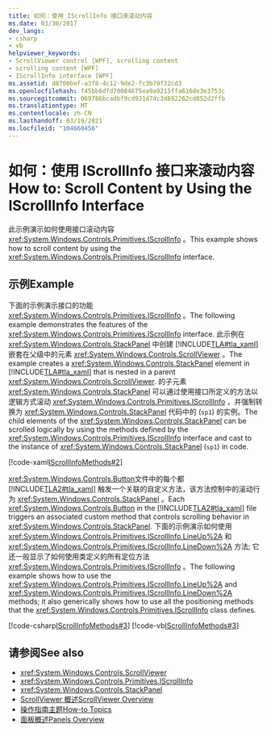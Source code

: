 ```yaml
---
title: 如何：使用 IScrollInfo 接口来滚动内容
ms.date: 03/30/2017
dev_langs:
- csharp
- vb
helpviewer_keywords:
- ScrollViewer control [WPF], scrolling content
- scrolling content [WPF]
- IScrollInfo interface [WPF]
ms.assetid: d8700bef-a3f8-4c12-9de2-fc3b79f32cd3
ms.openlocfilehash: f45bb6dfd70084675ea9a9215ffa616de3e3753c
ms.sourcegitcommit: 069786bcadbf9cd931d7dc3d892262cd852d2ffb
ms.translationtype: MT
ms.contentlocale: zh-CN
ms.lasthandoff: 03/19/2021
ms.locfileid: "104668456"
---
```

# <a name="how-to-scroll-content-by-using-the-iscrollinfo-interface"></a><span data-ttu-id="5f89b-102">如何：使用 IScrollInfo 接口来滚动内容</span><span class="sxs-lookup"><span data-stu-id="5f89b-102">How to: Scroll Content by Using the IScrollInfo Interface</span></span>
<span data-ttu-id="5f89b-103">此示例演示如何使用接口滚动内容 <xref:System.Windows.Controls.Primitives.IScrollInfo> 。</span><span class="sxs-lookup"><span data-stu-id="5f89b-103">This example shows how to scroll content by using the <xref:System.Windows.Controls.Primitives.IScrollInfo> interface.</span></span>  
  
## <a name="example"></a><span data-ttu-id="5f89b-104">示例</span><span class="sxs-lookup"><span data-stu-id="5f89b-104">Example</span></span>  
 <span data-ttu-id="5f89b-105">下面的示例演示接口的功能 <xref:System.Windows.Controls.Primitives.IScrollInfo> 。</span><span class="sxs-lookup"><span data-stu-id="5f89b-105">The following example demonstrates the features of the <xref:System.Windows.Controls.Primitives.IScrollInfo> interface.</span></span> <span data-ttu-id="5f89b-106">此示例在 <xref:System.Windows.Controls.StackPanel> 中创建 [!INCLUDE[TLA#tla_xaml](../../../includes/tlasharptla-xaml-md.md)] 嵌套在父级中的元素 <xref:System.Windows.Controls.ScrollViewer> 。</span><span class="sxs-lookup"><span data-stu-id="5f89b-106">The example creates a <xref:System.Windows.Controls.StackPanel> element in [!INCLUDE[TLA#tla_xaml](../../../includes/tlasharptla-xaml-md.md)] that is nested in a parent <xref:System.Windows.Controls.ScrollViewer>.</span></span> <span data-ttu-id="5f89b-107">的子元素 <xref:System.Windows.Controls.StackPanel> 可以通过使用接口所定义的方法以逻辑方式滚动 <xref:System.Windows.Controls.Primitives.IScrollInfo> ，并强制转换为 <xref:System.Windows.Controls.StackPanel> 代码中的 (`sp1`) 的实例。</span><span class="sxs-lookup"><span data-stu-id="5f89b-107">The child elements of the <xref:System.Windows.Controls.StackPanel> can be scrolled logically by using the methods defined by the <xref:System.Windows.Controls.Primitives.IScrollInfo> interface and cast to the instance of <xref:System.Windows.Controls.StackPanel> (`sp1`) in code.</span></span>  
  
 [!code-xaml[IScrollInfoMethods#2](~/samples/snippets/csharp/VS_Snippets_Wpf/IScrollInfoMethods/CSharp/Window1.xaml#2)]  
  
 <span data-ttu-id="5f89b-108"><xref:System.Windows.Controls.Button>文件中的每个都 [!INCLUDE[TLA2#tla_xaml](../../../includes/tla2sharptla-xaml-md.md)] 触发一个关联的自定义方法，该方法控制中的滚动行为 <xref:System.Windows.Controls.StackPanel> 。</span><span class="sxs-lookup"><span data-stu-id="5f89b-108">Each <xref:System.Windows.Controls.Button> in the [!INCLUDE[TLA2#tla_xaml](../../../includes/tla2sharptla-xaml-md.md)] file triggers an associated custom method that controls scrolling behavior in <xref:System.Windows.Controls.StackPanel>.</span></span> <span data-ttu-id="5f89b-109">下面的示例演示如何使用 <xref:System.Windows.Controls.Primitives.IScrollInfo.LineUp%2A> 和 <xref:System.Windows.Controls.Primitives.IScrollInfo.LineDown%2A> 方法; 它还一般显示了如何使用类定义的所有定位方法 <xref:System.Windows.Controls.Primitives.IScrollInfo> 。</span><span class="sxs-lookup"><span data-stu-id="5f89b-109">The following example shows how to use the <xref:System.Windows.Controls.Primitives.IScrollInfo.LineUp%2A> and <xref:System.Windows.Controls.Primitives.IScrollInfo.LineDown%2A> methods; it also generically shows how to use all the positioning methods that the <xref:System.Windows.Controls.Primitives.IScrollInfo> class defines.</span></span>  
  
 [!code-csharp[IScrollInfoMethods#3](~/samples/snippets/csharp/VS_Snippets_Wpf/IScrollInfoMethods/CSharp/Window1.xaml.cs#3)]
 [!code-vb[IScrollInfoMethods#3](~/samples/snippets/visualbasic/VS_Snippets_Wpf/IScrollInfoMethods/VisualBasic/Window1.xaml.vb#3)]  
  
## <a name="see-also"></a><span data-ttu-id="5f89b-110">请参阅</span><span class="sxs-lookup"><span data-stu-id="5f89b-110">See also</span></span>

- <xref:System.Windows.Controls.ScrollViewer>
- <xref:System.Windows.Controls.Primitives.IScrollInfo>
- <xref:System.Windows.Controls.StackPanel>
- [<span data-ttu-id="5f89b-111">ScrollViewer 概述</span><span class="sxs-lookup"><span data-stu-id="5f89b-111">ScrollViewer Overview</span></span>](scrollviewer-overview.md)
- [<span data-ttu-id="5f89b-112">操作指南主题</span><span class="sxs-lookup"><span data-stu-id="5f89b-112">How-to Topics</span></span>](scrollviewer-how-to-topics.md)
- [<span data-ttu-id="5f89b-113">面板概述</span><span class="sxs-lookup"><span data-stu-id="5f89b-113">Panels Overview</span></span>](panels-overview.md)
